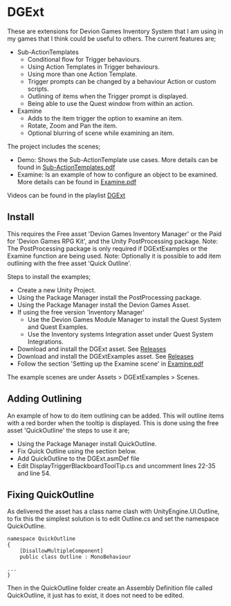 # DGExt
These are extensions for Devion Games Inventory System that I am using in my games that I think could be useful to others. The current features are;
- Sub-ActionTemplates
  - Conditional flow for Trigger behaviours.
  - Using Action Templates in Trigger behaviours.
  - Using more than one Action Template.
  - Trigger prompts can be changed by a behaviour Action or custom scripts.
  - Outlining of items when the Trigger prompt is displayed.
  - Being able to use the Quest window from within an action.
- Examine
  - Adds to the item trigger the option to examine an item. 
  - Rotate, Zoom and Pan the item.
  - Optional blurring of scene while examining an item. 

The project includes the scenes;
- Demo: Shows the Sub-ActionTemplate use cases. More details can be found in [Sub-ActionTemplates.pdf](/Documentation/Sub-ActionTemplates.pdf)
- Examine: Is an example of how to configure an object to be examined. More details can be found in [Examine.pdf](/Documentation/Examine.pdf)

Videos can be found in the playlist [DGExt](https://www.youtube.com/playlist?list=PLCZolJ4GDO6_87a42ku9bACn9FbKyGVQJ)

## Install
This requires the Free asset 'Devion Games Inventory Manager' or the Paid for 'Devion Games RPG Kit', and the Unity PostProcessing package.
Note: The PostProcessing package is only required if DGExtExamples or the Examine function are being used.
Note: Optionally it is possible to add item outlining with the free asset 'Quick Outline'.

Steps to install the examples;
- Create a new Unity Project.
- Using the Package Manager install the PostProcessing package.
- Using the Package Manager install the Devion Games Asset.
- If using the free version 'Inventory Manager'
  - Use the Devion Games Module Manager to install the Quest System and Quest Examples.
  - Use the Inventory systems Integration asset under Quest System Integrations.
- Download and install the DGExt asset. See [Releases](https://github.com/adrianre12/DGExt/releases)
- Download and install the DGExtExamples asset. See [Releases](https://github.com/adrianre12/DGExt/releases)
- Follow the section 'Setting up the Examine scene' in [Examine.pdf](/Documentation/Examine.pdf)

The example scenes are under Assets > DGExtExamples > Scenes.

## Adding Outlining
An example of how to do item outlining can be added. This will outline items with a red border when the tooltip is displayed.
This is done using the free asset 'QuickOutline' the steps to use it are;
- Using the Package Manager install QuickOutline.
- Fix Quick Outline using the section below.
- Add QuickOutline to the DGExt.asmDef file
- Edit DisplayTriggerBlackboardToolTip.cs and uncomment lines 22-35 and line 54.

## Fixing QuickOutline
As delivered the asset has a class name clash with UnityEngine.UI.Outline, to fix this the simplest solution is to edit Outline.cs and set the namespace QuickOutline.

```
namespace QuickOutline
{
    [DisallowMultipleComponent]
    public class Outline : MonoBehaviour

...
}
```

Then in the QuickOutline folder create an Assembly Definition file called QuickOutline, it just has to exist, it does not need to be edited.
